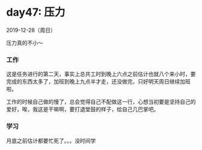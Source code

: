 # day47: 压力
2019-12-28（周日）

压力真的不小～

### 工作
这是任务进行的第二天，事实上总共工时到晚上六点之前估计也就八个来小时，要完成的东西太多了，加班到晚上九点半才走，还没做完，只好明天周日继续加班啦。

工作的时候自己做的慢了，总会觉得自己不配做这一行，心想当初要是坚持自己的爱好，唉，我这是干嘛啊，要打退堂鼓的样子，给自己几巴掌吧。

### 学习
月底之前估计都要忙死了。。。没时间学

